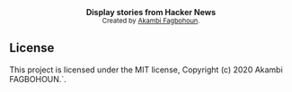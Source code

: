 <div align="center"><strong>Display stories from Hacker News</strong></div>

<div align="center">
  <sub>Created by <a href="https://github.com/akambi">Akambi Fagbohoun</a>.</sub>
</div>

## License

This project is licensed under the MIT license, Copyright (c) 2020 Akambi FAGBOHOUN.`.
